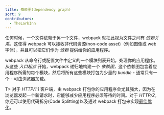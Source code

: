 ```yaml
---
title: 依赖图(dependency graph)
sort: 9
contributors:
  - TheLarkInn
---
```


任何时候，一个文件依赖于另一个文件，webpack 就把此视为文件之间有 _依赖关系_。这使得 webpack 可以接收非代码资源(non-code asset)（例如图像或 web 字体），并且可以把它们作为 *依赖* 提供给你的应用程序。

webpack 从命令行或配置文件中定义的一个模块列表开始，处理你的应用程序。
从这些 _入口起点_ 开始，webpack 递归地构建一个 _依赖图_，这个依赖图包含着应用程序所需的每个模块，然后将所有这些模块打包为少量的 _bundle_ - 通常只有一个 - 可由浏览器加载。

T> 对于 *HTTP/1.1* 客户端，由 webpack 打包你的应用程序会尤其强大，因为在浏览器发起一个新请求时，它能够减少应用程序必须等待的时间。对于 *HTTP/2*，你还可以使用代码拆分(Code Splitting)以及通过 webpack 打包来实现[最佳优化](https://medium.com/webpack/webpack-http-2-7083ec3f3ce6#.7y5d3hz59)。
